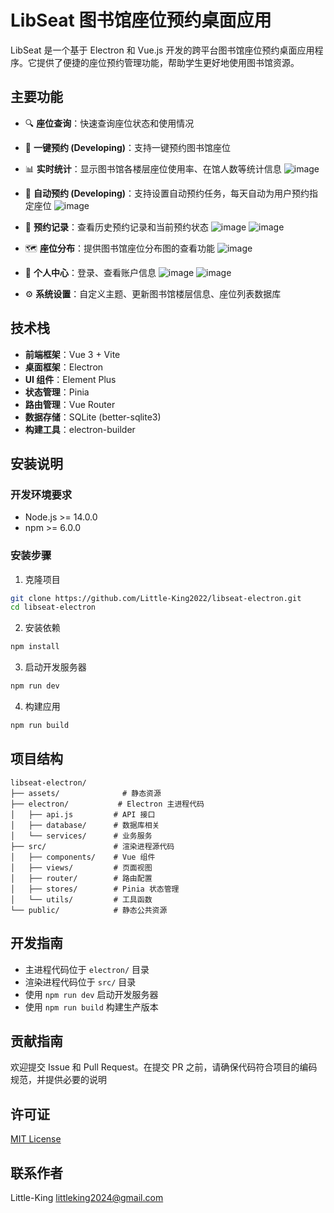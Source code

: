 # LibSeat 图书馆座位预约桌面应用

LibSeat 是一个基于 Electron 和 Vue.js 开发的跨平台图书馆座位预约桌面应用程序。它提供了便捷的座位预约管理功能，帮助学生更好地使用图书馆资源。

## 主要功能

- 🔍 **座位查询**：快速查询座位状态和使用情况
- 📅 **一键预约 (Developing)**：支持一键预约图书馆座位
- 📊 **实时统计**：显示图书馆各楼层座位使用率、在馆人数等统计信息
![image](https://github.com/user-attachments/assets/3bb6c0ed-318a-40d7-b428-bddded330ce7)

- 📅 **自动预约 (Developing)**：支持设置自动预约任务，每天自动为用户预约指定座位
![image](https://github.com/user-attachments/assets/56182515-e611-4010-839c-15767a6473b9)

- 📝 **预约记录**：查看历史预约记录和当前预约状态
![image](https://github.com/user-attachments/assets/80c242be-1f05-4f5c-86e9-9e2a42b148a7)
![image](https://github.com/user-attachments/assets/5dba3529-0f89-41ba-99c8-9e8238569fb6)

- 🗺️ **座位分布**：提供图书馆座位分布图的查看功能
![image](https://github.com/user-attachments/assets/14cf0686-460f-4056-ba05-cdac95ad817c)

- 👤 **个人中心**：登录、查看账户信息
![image](https://github.com/user-attachments/assets/27390e26-9a5b-4198-9507-ad403800ba60)
![image](https://github.com/user-attachments/assets/2e17ca56-53a6-43bd-aab1-3af5029751c1)

- ⚙️ **系统设置**：自定义主题、更新图书馆楼层信息、座位列表数据库

## 技术栈

- **前端框架**：Vue 3 + Vite
- **桌面框架**：Electron
- **UI 组件**：Element Plus
- **状态管理**：Pinia
- **路由管理**：Vue Router
- **数据存储**：SQLite (better-sqlite3)
- **构建工具**：electron-builder

## 安装说明

### 开发环境要求

- Node.js >= 14.0.0
- npm >= 6.0.0

### 安装步骤

1. 克隆项目
```bash
git clone https://github.com/Little-King2022/libseat-electron.git
cd libseat-electron
```

2. 安装依赖
```bash
npm install
```

3. 启动开发服务器
```bash
npm run dev
```

4. 构建应用
```bash
npm run build
```

## 项目结构

```
libseat-electron/
├── assets/              # 静态资源
├── electron/           # Electron 主进程代码
│   ├── api.js         # API 接口
│   ├── database/      # 数据库相关
│   └── services/      # 业务服务
├── src/               # 渲染进程源代码
│   ├── components/    # Vue 组件
│   ├── views/         # 页面视图
│   ├── router/        # 路由配置
│   ├── stores/        # Pinia 状态管理
│   └── utils/         # 工具函数
└── public/            # 静态公共资源
```

## 开发指南

- 主进程代码位于 `electron/` 目录
- 渲染进程代码位于 `src/` 目录
- 使用 `npm run dev` 启动开发服务器
- 使用 `npm run build` 构建生产版本

## 贡献指南

欢迎提交 Issue 和 Pull Request。在提交 PR 之前，请确保代码符合项目的编码规范，并提供必要的说明

## 许可证

[MIT License](LICENSE)

## 联系作者

Little-King <littleking2024@gmail.com>
